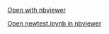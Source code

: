 [Open with nbviewer](http://nbviewer.ipython.org/github/vargaslo/model_fitting/blob/master/model_ionic_gating.ipynb)

[Open newtest.ipynb in nbviewer](http://nbviewer.ipython.org/github/vargaslo/model_fitting/blob/master/newtest.ipynb)

<!--
[Open with rawgithub](https://rawgithub.com/vargaslo/model_fitting/master/model_ionic_gating.html)

[Open with HTMLviewer](http://htmlpreview.github.io/?https://github.com/vargaslo/model_fitting/blob/master/model_ionic_gating.html)
--> 
